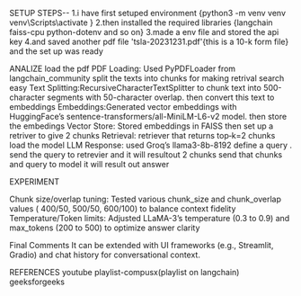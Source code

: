 SETUP STEPS--
1.i have first setuped environment
{python3 -m venv venv
venv\\Scripts\\activate }
2.then installed the required libraries
{langchain
faiss-cpu
python-dotenv
and so on}
3.made a env file and stored the api key
4.and saved another pdf file 'tsla-20231231.pdf'{this is a 10-k form file}
and the set up was ready

ANALIZE
load the pdf
PDF Loading: Used PyPDFLoader from langchain_community 
split the texts into chunks for making retrival search easy
Text Splitting:RecursiveCharacterTextSplitter to chunk text into 500-character segments with 50-character overlap.
then convert this text to embeddings
Embeddings:Generated vector embeddings with HuggingFace’s sentence-transformers/all-MiniLM-L6-v2 model.
then store the embedings
Vector Store: Stored embeddings in FAISS
then set up a retriver to give 2 chunks
Retrieval: retriever that returns top‑k=2 chunks
load the model
LLM Response: used Groq’s llama3-8b-8192
define a query .
send the query to retrevier and it will resultout 2 chunks
send that chunks and query to model it will result out answer

EXPERIMENT

Chunk size/overlap tuning: Tested various chunk_size and chunk_overlap values ( 400/50, 500/50, 600/100) to balance context fidelity
Temperature/Token limits: Adjusted LLaMA-3’s temperature (0.3 to 0.9) and max_tokens (200 to 500) to optimize answer clarity 

Final Comments
It can be extended with UI frameworks (e.g., Streamlit, Gradio) and chat history for conversational context.

REFERENCES
youtube playlist-compusx(playlist on langchain)
geeksforgeeks






